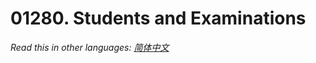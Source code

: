 # 01280. Students and Examinations

  _Read this in other languages:_
    [_简体中文_](README.zh-CN.md)

